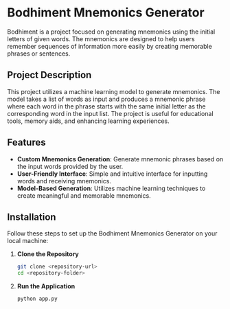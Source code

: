 # Bodhiment Mnemonics Generator

Bodhiment is a project focused on generating mnemonics using the initial letters of given words. The mnemonics are designed to help users remember sequences of information more easily by creating memorable phrases or sentences.

## Project Description

This project utilizes a machine learning model to generate mnemonics. The model takes a list of words as input and produces a mnemonic phrase where each word in the phrase starts with the same initial letter as the corresponding word in the input list. The project is useful for educational tools, memory aids, and enhancing learning experiences.

## Features

- **Custom Mnemonics Generation**: Generate mnemonic phrases based on the input words provided by the user.
- **User-Friendly Interface**: Simple and intuitive interface for inputting words and receiving mnemonics.
- **Model-Based Generation**: Utilizes machine learning techniques to create meaningful and memorable mnemonics.

## Installation

Follow these steps to set up the Bodhiment Mnemonics Generator on your local machine:

1. **Clone the Repository**

   ```bash
   git clone <repository-url>
   cd <repository-folder>

   ```
2. **Run the Application**
   ```bash
   python app.py
   ```
